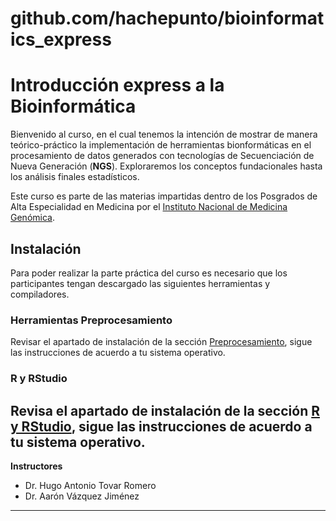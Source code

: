 # github.com/hachepunto/bioinformatics_express

# Introducción express a la Bioinformática

Bienvenido al curso, en el cual tenemos la intención de mostrar de manera teórico-práctico la implementación de herramientas bionformáticas en el procesamiento de datos generados con tecnologías de Secuenciación de Nueva Generación  (**NGS**). Exploraremos los conceptos fundacionales hasta los análisis finales estadísticos.

Este curso es parte de las materias impartidas dentro de los Posgrados de Alta Especialidad en Medicina por el [Instituto Nacional de Medicina Genómica](https://www.inmegen.gob.mx/).

## Instalación
Para poder realizar la parte práctica del curso es necesario que los participantes tengan descargado las siguientes herramientas y compiladores.

### Herramientas Preprocesamiento
Revisar el apartado de instalación de la sección [Preprocesamiento](./PrepProcesamiento.md), sigue las instrucciones de acuerdo a tu sistema operativo.

### R y RStudio
Revisa el apartado de instalación de la sección [R y RStudio](./RStudio.md), sigue las instrucciones de acuerdo a tu sistema operativo.
---
**Instructores**
- Dr. Hugo Antonio Tovar Romero 
- Dr. Aarón Vázquez Jiménez
---